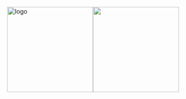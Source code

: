 <p>
 <img src="https://github-readme-stats.vercel.app/api?username=Jaxkylw&show_icons=true&bg_color=0,EC6C6C,FFD479,FFFC79,73FA79&theme=graywhite&locale=cn" alt="logo" height="200px"/><img align="" src="https://github-readme-stats.vercel.app/api/top-langs/?username=liyupi&hide_title=true&hide_border=true&layout=compact&bg_color=0,73FA79,73FDFF,D783FF&theme=graywhite&locale=cn" height="200px" />
</p>


